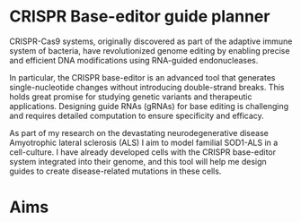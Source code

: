 # CRISPR Base-editor guide planner

CRISPR-Cas9 systems, originally discovered as part of the adaptive immune system of bacteria, have revolutionized genome editing by enabling precise and efficient DNA modifications using RNA-guided endonucleases. 

In particular, the CRISPR base-editor is an advanced tool that generates single-nucleotide changes without introducing double-strand breaks. This holds great promise for studying genetic variants and therapeutic applications. Designing guide RNAs (gRNAs) for base editing is challenging and requires detailed computation to ensure specificity and efficacy. 

As part of my research on the devastating neurodegenerative disease Amyotrophic lateral sclerosis (ALS) I aim to model familial SOD1-ALS in a cell-culture. I have already developed cells with the CRISPR base-editor system integrated into their genome, and this tool will help me design guides to create disease-related mutations in these cells.

# Aims 
